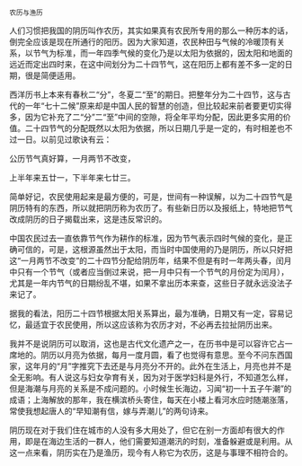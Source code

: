     农历与渔历 

   人们习惯把我国的阴历叫作农历，其实如果真有农民所专用的那么一种历本的话，倒完全应该是现在所通行的阳历。因为大家知道，农民种田与气候的冷暖顶有关系，以节气为标准，而一年四季气候的变化乃是以太阳为依据的，因太阳和地面的远近而定出四时来，在这中间划分为二十四节气，这在阳历上都有差不多一定的日期，很是简便适用。

   西洋历书上本来有春秋二“分”，冬夏二“至”的期日。把整年分为二十四节，这与古代的一年“七十二候”原来却是中国人民的智慧的创造，但比较起来前者要更切实得多，因为它补充了二“分”二“至”中间的空隙，将全年平均分配，因此更多实用的价值。二十四节气的分配既然以太阳为依据，所以日期几乎是一定的，有时相差也不过一日。以前见过歌诀有云：

   公历节气真好算，一月两节不改变，

   上半年来五廿一，下半年来七廿三。

   简单好记，农民使用起来是最方便的，可是，世间有一种误解，以为二十四节气是阴历特有的东西，所以就把阴历称为农历了。有些新日历以及报纸上，特地把节气改成阴历的日子揭载出来，这是违反常识的。

   中国农民过去一直依靠节气作为耕作的标准，因为节气表示四时气候的变化，是正确可信的，可是，这根源虽然出于太阳，而当时中国使用的乃是阴历，所以只好把这“一月两节不改变”的二十四节分配给阴历年，结果不但是有时一年两头春，闰月中只有一个节气（或者应当倒过来说，把一月中只有一个节气的月份定为闰月），尤其是一年内节气的日期纷乱不堪，如果不拿出历本来查，这些日子就永远没法子来记了。

   据我的看法，阳历二十四节根据太阳关系算出，最为准确，日期又有一定，容易记忆，最适宜于农民使用，所以这应该称为农历才对，不必再去拉扯阴历出来。

   我并不是说阴历可以取消，这也是古代文化遗产之一，在历书中是可以容许它占一席地的。阴历以月亮为依据，每月一度月圆，看了也觉得有意思。至今不问东西国家，这年月的“月”字推究下去还是与月亮分不开的。此外在生活上，月亮也并不是全无影响。有人说这与妇女孕育有关，因为对于医学妇科是外行，不知道怎么样，但是海潮与月亮的关系是不成问题的。小时候生长海边，习闻“初一十五子午潮”的成语；上海解放的那年，我在横滨桥头寄住，每天在小楼上看河水应时随潮涨落，常使我想起唐人的“早知潮有信，嫁与弄潮儿”的两句诗来。

   阴历现在对于我们住在城市的人没有多大用处了，但它在别一方面却有很大的作用，即是在海边生活的一群人，他们需要知道潮汛的时刻，准备躲避或是利用。从这一点来看，阴历实在乃是渔历，现今有人称它为农历，这是与事理不相符合的。

